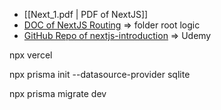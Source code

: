 - [[Next_1.pdf | PDF of NextJS]]
- [DOC of NextJS Routing](https://nextjs.org/docs/app/building-your-application/routing) => folder root logic
- [GitHub Repo of nextjs-introduction](https://github.com/academind/react-complete-guide-code/tree/23-nextjs-introduction/code/19-finished) => Udemy


npx vercel

npx prisma init --datasource-provider sqlite

npx prisma migrate dev